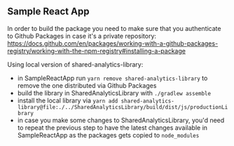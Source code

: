 ## Sample React App
In order to build the package you need to make sure that you authenticate to Github Packages 
in case it's a private repository: https://docs.github.com/en/packages/working-with-a-github-packages-registry/working-with-the-npm-registry#installing-a-package

Using local version of shared-analytics-library:
- in SampleReactApp run `yarn remove shared-analytics-library` to remove the one distributed via Github Packages
- build the library in SharedAnalyticsLibrary with `./gradlew assemble`
- install the local library via `yarn add shared-analytics-library@file:./../SharedAnalyticsLibrary/build/dist/js/productionLibrary`
- in case you make some changes to SharedAnalyticsLibrary, you'd need to repeat the previous step to have the latest changes available in SampleReactApp as the packages gets copied to `node_modules`
